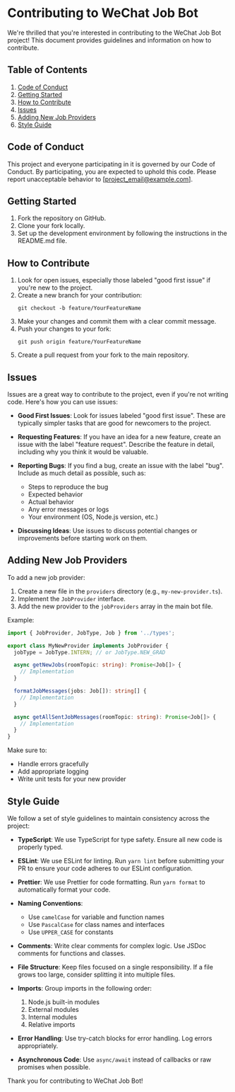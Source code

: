 # Contributing to WeChat Job Bot

We're thrilled that you're interested in contributing to the WeChat Job Bot project! This document provides guidelines and information on how to contribute.

## Table of Contents

1. [Code of Conduct](#code-of-conduct)
2. [Getting Started](#getting-started)
3. [How to Contribute](#how-to-contribute)
4. [Issues](#issues)
5. [Adding New Job Providers](#adding-new-job-providers)
6. [Style Guide](#style-guide)

## Code of Conduct

This project and everyone participating in it is governed by our Code of Conduct. By participating, you are expected to uphold this code. Please report unacceptable behavior to [project_email@example.com].

## Getting Started

1. Fork the repository on GitHub.
2. Clone your fork locally.
3. Set up the development environment by following the instructions in the README.md file.

## How to Contribute

1. Look for open issues, especially those labeled "good first issue" if you're new to the project.
2. Create a new branch for your contribution:
   ```
   git checkout -b feature/YourFeatureName
   ```
3. Make your changes and commit them with a clear commit message.
4. Push your changes to your fork:
   ```
   git push origin feature/YourFeatureName
   ```
5. Create a pull request from your fork to the main repository.

## Issues

Issues are a great way to contribute to the project, even if you're not writing code. Here's how you can use issues:

- **Good First Issues**: Look for issues labeled "good first issue". These are typically simpler tasks that are good for newcomers to the project.

- **Requesting Features**: If you have an idea for a new feature, create an issue with the label "feature request". Describe the feature in detail, including why you think it would be valuable.

- **Reporting Bugs**: If you find a bug, create an issue with the label "bug". Include as much detail as possible, such as:

  - Steps to reproduce the bug
  - Expected behavior
  - Actual behavior
  - Any error messages or logs
  - Your environment (OS, Node.js version, etc.)

- **Discussing Ideas**: Use issues to discuss potential changes or improvements before starting work on them.

## Adding New Job Providers

To add a new job provider:

1. Create a new file in the `providers` directory (e.g., `my-new-provider.ts`).
2. Implement the `JobProvider` interface.
3. Add the new provider to the `jobProviders` array in the main bot file.

Example:

```typescript
import { JobProvider, JobType, Job } from '../types';

export class MyNewProvider implements JobProvider {
  jobType = JobType.INTERN; // or JobType.NEW_GRAD

  async getNewJobs(roomTopic: string): Promise<Job[]> {
    // Implementation
  }

  formatJobMessages(jobs: Job[]): string[] {
    // Implementation
  }

  async getAllSentJobMessages(roomTopic: string): Promise<Job[]> {
    // Implementation
  }
}
```

Make sure to:

- Handle errors gracefully
- Add appropriate logging
- Write unit tests for your new provider

## Style Guide

We follow a set of style guidelines to maintain consistency across the project:

- **TypeScript**: We use TypeScript for type safety. Ensure all new code is properly typed.

- **ESLint**: We use ESLint for linting. Run `yarn lint` before submitting your PR to ensure your code adheres to our ESLint configuration.

- **Prettier**: We use Prettier for code formatting. Run `yarn format` to automatically format your code.

- **Naming Conventions**:

  - Use `camelCase` for variable and function names
  - Use `PascalCase` for class names and interfaces
  - Use `UPPER_CASE` for constants

- **Comments**: Write clear comments for complex logic. Use JSDoc comments for functions and classes.

- **File Structure**: Keep files focused on a single responsibility. If a file grows too large, consider splitting it into multiple files.

- **Imports**: Group imports in the following order:

  1. Node.js built-in modules
  2. External modules
  3. Internal modules
  4. Relative imports

- **Error Handling**: Use try-catch blocks for error handling. Log errors appropriately.

- **Asynchronous Code**: Use `async/await` instead of callbacks or raw promises when possible.

Thank you for contributing to WeChat Job Bot!
